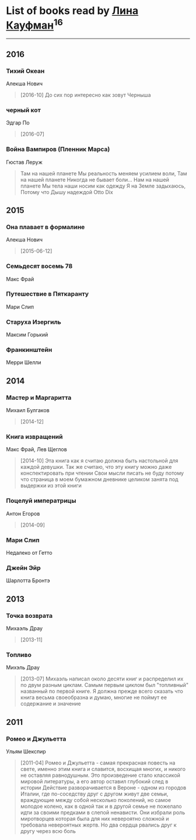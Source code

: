 # List of books read by [Лина Кауфман](http://vk.com/id143278479)<sup>16</sup>
---

## 2016

### Тихий Океан
Алекша Нович
> [2016-10] До сих пор интересно как зовут Черныша


### черный кот
Эдгар По
> [2016-07] 


### Война Вампиров (Пленник Марса)
Гюстав Леруж
> Там на нашей планете
> Мы реальность меняем усилием воли,
> Там на нашей планете 
> Никогда не бывает боли...
> Нам на нашей планете
> Мы тела наши носим как одежду
> Я на Земле задыхаюсь,
> Потому что Дышу надеждой
> Otto Dix



## 2015

### Она плавает в формалине
Алекша Нович
> [2015-06-12] 


### Семьдесят восемь 78
Макс Фрай


### Путешествие в Пяткаранту
Мари Слип


### Старуха Изергиль
Максим Горький


### Франкинштейн
Мерри Шелли



## 2014

### Мастер и Маргаритта
Михаил Булгаков
> [2014-12] 


### Книга извращений
Макс Фрай, Лев Щеглов
> [2014-10] Эта книга как я считаю должна быть настольной для каждой девушки.
> Так же считаю, что эту книгу можно даже конспектировать при чтении 
> Свои мысли писать не буду потому что страница в моем бумажном дневнике целиком занята под 
> выдержки из этой книги


### Поцелуй императрицы
Антон Егоров
> [2014-09] 


### Мари Слип
Недалеко от Гетто


### Джейн Эйр
Шарлотта Бронтэ



## 2013

### Точка возврата
Михаэль Драу
> [2013-11] 


### Топливо
Михэль Драу
> [2013-07] Михаэль написал около десяти книг и распределил их по двум разным циклам. Самым первым циклом был "топливный" названный по первой книге.
> Я должна прежде всего сказать что книга весьма своеобразна и думаю, многие не поймут ее содержание и значение



## 2011

### Ромео и Джульетта
Ульям Шекспир
> [2011-04] Ромео и Джульетта - самая прекрасная повесть на свете, именно этим книга и славится, восхищая многих, и никого не оставляя равнодушным. Это  произведение стало классикой мировой литературы, а его  автор оставил глубокий след в истории
> Действие разворачивается в Вероне - одном из городов Италии, где по-соседству друг с другом живут  две семьи, враждующие между собой несколько поколений, но самое молодое колено, как в одной так  и в другой семье не пожелало идти за своими предками в слепой ненависти. Они избрали роль миротворцев которая была для них невероятно сложной и требовала невероятных жертв. Но два сердца рвались друг к другу  через всю боль



